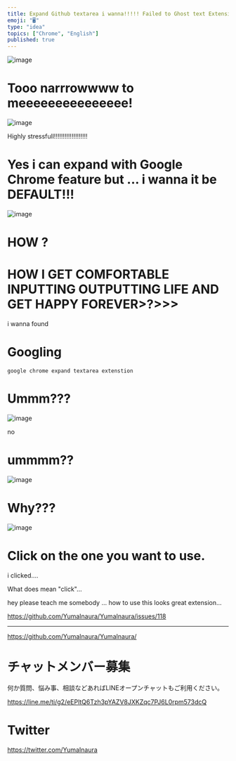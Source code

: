 ```yaml
---
title: Expand Github textarea i wanna!!!!! Failed to Ghost text Extension Goo
emoji: "🖥"
type: "idea"
topics: ["Chrome", "English"]
published: true
---
```


![image](https://user-images.githubusercontent.com/13635059/50569993-332ad000-0dbb-11e9-8276-3c0b31435553.png)

# Tooo narrrowwww to meeeeeeeeeeeeeee!

![image](https://user-images.githubusercontent.com/13635059/50569994-3d4cce80-0dbb-11e9-96a8-594c2f31e838.png)

Highly stressfull!!!!!!!!!!!!!!!!!!!

# Yes i can expand with Google Chrome feature but ... i wanna it be DEFAULT!!!

![image](https://user-images.githubusercontent.com/13635059/50569997-5786ac80-0dbb-11e9-8c83-7f5332356f33.png)

# HOW ?

# HOW I GET COMFORTABLE INPUTTING OUTPUTTING LIFE AND GET HAPPY FOREVER>?>>>

i wanna found 

# Googling

`google chrome expand textarea extenstion`

# Ummm???

![image](https://user-images.githubusercontent.com/13635059/50570008-d845a880-0dbb-11e9-8770-0b8048ab87be.png)

no

# ummmm??

![image](https://user-images.githubusercontent.com/13635059/50570007-d54ab800-0dbb-11e9-9778-bade5d7d5254.png)

# Why???

![image](https://user-images.githubusercontent.com/13635059/50570012-f6130d80-0dbb-11e9-9c19-fb130f5a2ebf.png)

# Click on the one you want to use.

i clicked....

What does mean "click"...

hey please teach me somebody ... how to use this looks great extension...

https://github.com/YumaInaura/YumaInaura/issues/118

---

https://github.com/YumaInaura/YumaInaura/








<!-- Update From Qiita API -->

# チャットメンバー募集


何か質問、悩み事、相談などあればLINEオープンチャットもご利用ください。

https://line.me/ti/g2/eEPltQ6Tzh3pYAZV8JXKZqc7PJ6L0rpm573dcQ





# Twitter


https://twitter.com/YumaInaura


<!-- Update From Qiita API -->


